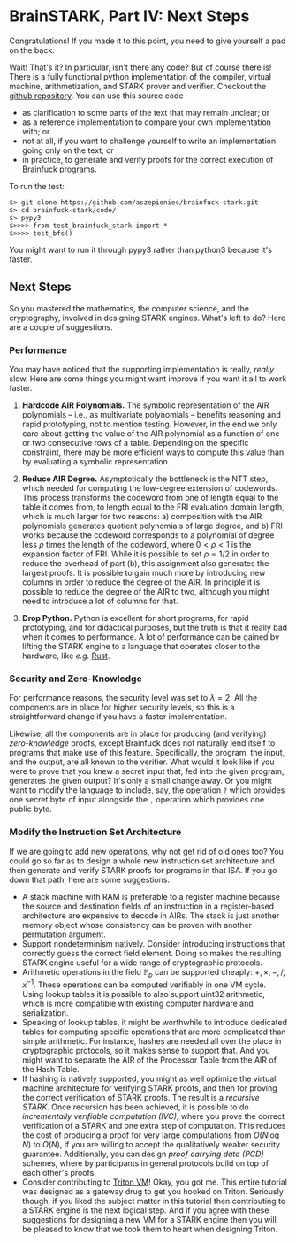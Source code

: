 # BrainSTARK, Part IV: Next Steps

Congratulations! If you made it to this point, you need to give yourself a pad on the back.

Wait! That's it? In particular, isn't there any code? But of course there is! There is a fully functional python implementation of the compiler, virtual machine, arithmetization, and STARK prover and verifier. Checkout the [github repository](https://github.com/aszepieniec/brainfuck-stark). You can use this source code
 - as clarification to some parts of the text that may remain unclear; or
 - as a reference implementation to compare your own implementation with; or
 - not at all, if you want to challenge yourself to write an implementation going only on the text; or
 - in practice, to generate and verify proofs for the correct execution of Brainfuck programs.

To run the test:
 ```
 $> git clone https://github.com/aszepieniec/brainfuck-stark.git
 $> cd brainfuck-stark/code/
 $> pypy3
 $>>>> from test_brainfuck_stark import *
 $>>>> test_bfs()
```

You might want to run it through pypy3 rather than python3 because it's faster.

## Next Steps

So you mastered the mathematics, the computer science, and the cryptography, involved in designing STARK engines. What's left to do? Here are a couple of suggestions.

### Performance

You may have noticed that the supporting implementation is really, *really* slow. Here are some things you might want improve if you want it all to work faster.

 1. **Hardcode AIR Polynomials.** The symbolic representation of the AIR polynomials – i.e., as multivariate polynomials – benefits reasoning and rapid prototyping, not to mention testing. However, in the end we only care about getting the value of the AIR polynomial as a function of one or two consecutive rows of a table. Depending on the specific constraint, there may be more efficient ways to compute this value than by evaluating a symbolic representation.

 2. **Reduce AIR Degree.** Asymptotically the bottleneck is the NTT step, which needed for computing the low-degree extension of codewords. This process transforms the codeword from one of length equal to the table it comes from, to length equal to the FRI evaluation domain length, which is much larger for two reasons: a) composition with the AIR polynomials generates quotient polynomials of large degree, and b) FRI works because the codeword corresponds to a polynomial of degree less $\rho$ times the length of the codeword, where $0 < \rho < 1$ is the expansion factor of FRI. While it is possible to set $\rho = 1/2$ in order to reduce the overhead of part (b), this assignment also generates the largest proofs. It is possible to gain much more by introducing new columns in order to reduce the degree of the AIR. In principle it is possible to reduce the degree of the AIR to two, although you might need to introduce a lot of columns for that.

 3. **Drop Python.** Python is excellent for short programs, for rapid prototyping, and for didactical purposes, but the truth is that it really bad when it comes to performance. A lot of performance can be gained by lifting the STARK engine to a language that operates closer to the hardware, like *e.g.* [Rust](https://www.rust-lang.org/).

### Security and Zero-Knowledge

For performance reasons, the security level was set to $\lambda = 2$. All the components are in place for higher security levels, so this is a straightforward change if you have a faster implementation.

Likewise, all the components are in place for producing (and verifying) *zero-knowledge* proofs, except Brainfuck does not naturally lend itself to programs that make use of this feature. Specifically, the program, the input, and the output, are all known to the verifier. What would it look like if you were to prove that you knew a secret input that, fed into the given program, generates the given output? It's only a small change away. Or you might want to modify the language to include, say, the operation `?` which provides one secret byte of input alongside the `,` operation which provides one public byte.

### Modify the Instruction Set Architecture

If we are going to add new operations, why not get rid of old ones too? You could go so far as to design a whole new instruction set architecture and then generate and verify STARK proofs for programs in that ISA. If you go down that path, here are some suggestions.
 - A stack machine with RAM is preferable to a register machine because the source and destination fields of an instruction in a register-based architecture are expensive to decode in AIRs. The stack is just another memory object whose consistency can be proven with another permutation argument.
 - Support nondeterminism natively. Consider introducing instructions that correctly guess the correct field element. Doing so makes the resulting STARK engine useful for a wide range of cryptographic protocols.
 - Arithmetic operations in the field $\mathbb{F}_p$ can be supported cheaply: $+, \times, -, /, x^{-1}$. These operations can be computed verifiably in one VM cycle. Using lookup tables it is possible to also support uint32 arithmetic, which is more compatible with existing computer hardware and serialization.
 - Speaking of lookup tables, it might be worthwhile to introduce dedicated tables for computing specific operations that are more complicated than simple arithmetic. For instance, hashes are needed all over the place in cryptographic protocols, so it makes sense to support that. And you might want to separate the AIR of the Processor Table from the AIR of the Hash Table.
 - If hashing is natively supported, you might as well optimize the virtual machine architecture for verifying STARK proofs, and then for proving the correct verification of STARK proofs. The result is a *recursive STARK*. Once recursion has been achieved, it is possible to do *incrementally verifiable computation (IVC)*, where you prove the correct verification of a STARK and one extra step of computation. This reduces the cost of producing a proof for very large computations from $O(N \log N)$ to $O(N)$, if you are willing to accept the qualitatively weaker security guarantee. Additionally, you can design *proof carrying data (PCD)* schemes, where by participants in general protocols build on top of each other's proofs.
 - Consider contributing to [Triton VM](https://github.com/TritonVM/triton-vm)! Okay, you got me. This entire tutorial was designed as a gateway drug to get you hooked on Triton. Seriously though, if you liked the subject matter in this tutorial then contributing to a STARK engine is the next logical step. And if you agree with these suggestions for designing a new VM for a STARK engine then you will be pleased to know that we took them to heart when designing Triton.
